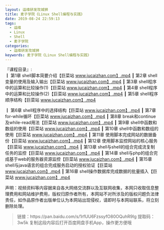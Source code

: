 ```yaml
---
layout: 运维研发攻城狮
title: 麦子学院《Linux Shell编程与实践》
date: 2019-08-24 22:59:13
tags:
  - 运维
  - Linux
  - Shell
  - 麦子学院
categories:
  - 运维研发攻城狮
keywords: 麦子学院《Linux Shell编程与实践》
---
```

『课程目录』:  
┃  第1章 shell脚本简要介绍【巨菜站 www.jucaizhan.com】.mp4
┃  第2章 shell变量的使用及输入输出【巨菜站 www.jucaizhan.com】.mp4
┃  第3章 shell程序中的运算和比较操作(1)【巨菜站 www.jucaizhan.com】.mp4
┃  第4章 shell程序中的运算和比较操作(2)【巨菜站 www.jucaizhan.com】.mp4
┃  第5章 shell程序顺序结构【巨菜站 www.jucaizhan.com】.mp4
<!-- more -->  
┃  第6章 shell程序中的选择结构【巨菜站 www.jucaizhan.com】.mp4
┃  第7章 for-while循环【巨菜站 www.jucaizhan.com】.mp4
┃  第8章 break和continue及while-read用法【巨菜站 www.jucaizhan.com】.mp4
┃  第9章 shell中函数和数组的使用【巨菜站 www.jucaizhan.com】.mp4
┃  第10章 shell中函数和数组的使用【巨菜站 www.jucaizhan.com】.mp4
┃  第11章 使用脚本完成网站的数据备份【巨菜站 www.jucaizhan.com】.mp4
┃  第12章 使用脚本监控网站的核心服务【巨菜站 www.jucaizhan.com】.mp4
┃  第13章 shell与shell的组合完成流复制任务的监控【巨菜站 www.jucaizhan.com】.mp4
┃  第14章 shell与php的组合完成基于web的服务器资源监控【巨菜站 www.jucaizhan.com】.mp4
┃  第15章 shell与java语言的组合完成服务启动的授权验证【巨菜站 www.jucaizhan.com】.mp4
┃  第16章 shell操作数据库完成数据的批量插入【巨菜站 www.jucaizhan.com】.mp4
<div class="post-copyright">
    <div class="post-copyright__author">
      <span class="post-copyright-meta">声明：视频资料等内容据来自各大网络交流群以及互联网收集，本网只收取信息整理费用和网站维护费用，版权归原作者所有，本网站不对所涉及的版权问题负法律责任，如作品原作者出版单位认为本网站出现侵权，请即时与本网站联系，将立刻删除处理。 </span>
    </div>
</div>

<blockquote class="blockquote-center">
链接：https://pan.baidu.com/s/1rfUU6FzssyfO80OQuhR9Ig 
提取码：3w5k 
复制这段内容后打开百度网盘手机App，操作更方便哦
</blockquote>

